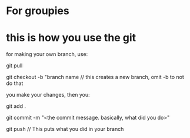 # For groupies

# this is how you use the git

for making your own branch, use:

git pull

git checkout -b "branch name // this creates a new branch, omit -b to not do that

you make your changes, then you:

git add .

git commit -m "<the commit message. basically, what did you do>"

git push // This puts what you did in your branch
